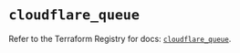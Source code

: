 # `cloudflare_queue`

Refer to the Terraform Registry for docs: [`cloudflare_queue`](https://registry.terraform.io/providers/cloudflare/cloudflare/5.0.0/docs/resources/queue).
